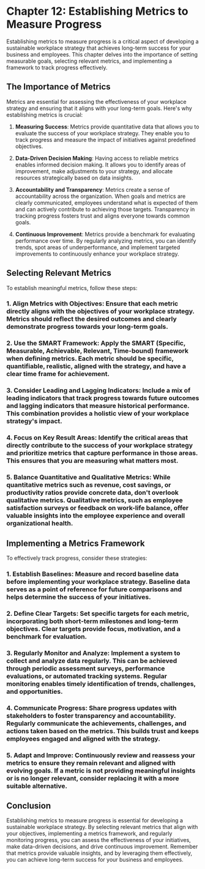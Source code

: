 Chapter 12: Establishing Metrics to Measure Progress
====================================================

Establishing metrics to measure progress is a critical aspect of developing a sustainable workplace strategy that achieves long-term success for your business and employees. This chapter delves into the importance of setting measurable goals, selecting relevant metrics, and implementing a framework to track progress effectively.

**The Importance of Metrics**
-----------------------------

Metrics are essential for assessing the effectiveness of your workplace strategy and ensuring that it aligns with your long-term goals. Here's why establishing metrics is crucial:

1. **Measuring Success**: Metrics provide quantitative data that allows you to evaluate the success of your workplace strategy. They enable you to track progress and measure the impact of initiatives against predefined objectives.

2. **Data-Driven Decision Making**: Having access to reliable metrics enables informed decision making. It allows you to identify areas of improvement, make adjustments to your strategy, and allocate resources strategically based on data insights.

3. **Accountability and Transparency**: Metrics create a sense of accountability across the organization. When goals and metrics are clearly communicated, employees understand what is expected of them and can actively contribute to achieving those targets. Transparency in tracking progress fosters trust and aligns everyone towards common goals.

4. **Continuous Improvement**: Metrics provide a benchmark for evaluating performance over time. By regularly analyzing metrics, you can identify trends, spot areas of underperformance, and implement targeted improvements to continuously enhance your workplace strategy.

**Selecting Relevant Metrics**
------------------------------

To establish meaningful metrics, follow these steps:

### 1. **Align Metrics with Objectives**: Ensure that each metric directly aligns with the objectives of your workplace strategy. Metrics should reflect the desired outcomes and clearly demonstrate progress towards your long-term goals.

### 2. **Use the SMART Framework**: Apply the SMART (Specific, Measurable, Achievable, Relevant, Time-bound) framework when defining metrics. Each metric should be specific, quantifiable, realistic, aligned with the strategy, and have a clear time frame for achievement.

### 3. **Consider Leading and Lagging Indicators**: Include a mix of leading indicators that track progress towards future outcomes and lagging indicators that measure historical performance. This combination provides a holistic view of your workplace strategy's impact.

### 4. **Focus on Key Result Areas**: Identify the critical areas that directly contribute to the success of your workplace strategy and prioritize metrics that capture performance in those areas. This ensures that you are measuring what matters most.

### 5. **Balance Quantitative and Qualitative Metrics**: While quantitative metrics such as revenue, cost savings, or productivity ratios provide concrete data, don't overlook qualitative metrics. Qualitative metrics, such as employee satisfaction surveys or feedback on work-life balance, offer valuable insights into the employee experience and overall organizational health.

**Implementing a Metrics Framework**
------------------------------------

To effectively track progress, consider these strategies:

### 1. **Establish Baselines**: Measure and record baseline data before implementing your workplace strategy. Baseline data serves as a point of reference for future comparisons and helps determine the success of your initiatives.

### 2. **Define Clear Targets**: Set specific targets for each metric, incorporating both short-term milestones and long-term objectives. Clear targets provide focus, motivation, and a benchmark for evaluation.

### 3. **Regularly Monitor and Analyze**: Implement a system to collect and analyze data regularly. This can be achieved through periodic assessment surveys, performance evaluations, or automated tracking systems. Regular monitoring enables timely identification of trends, challenges, and opportunities.

### 4. **Communicate Progress**: Share progress updates with stakeholders to foster transparency and accountability. Regularly communicate the achievements, challenges, and actions taken based on the metrics. This builds trust and keeps employees engaged and aligned with the strategy.

### 5. **Adapt and Improve**: Continuously review and reassess your metrics to ensure they remain relevant and aligned with evolving goals. If a metric is not providing meaningful insights or is no longer relevant, consider replacing it with a more suitable alternative.

**Conclusion**
--------------

Establishing metrics to measure progress is essential for developing a sustainable workplace strategy. By selecting relevant metrics that align with your objectives, implementing a metrics framework, and regularly monitoring progress, you can assess the effectiveness of your initiatives, make data-driven decisions, and drive continuous improvement. Remember that metrics provide valuable insights, and by leveraging them effectively, you can achieve long-term success for your business and employees.
